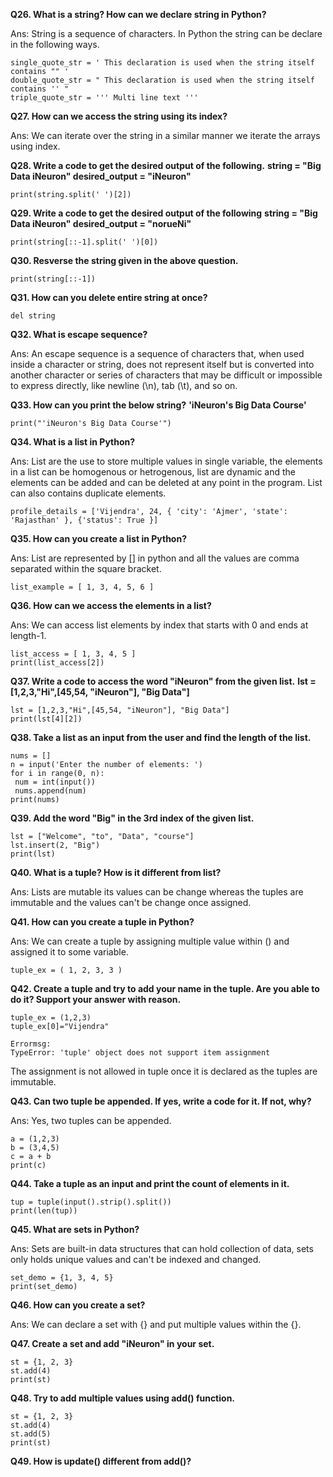 **Q26. What is a string? How can we declare string in Python?**

Ans: String is a sequence of characters. In Python the string can be declare in the following ways.
  
	single_quote_str = ' This declaration is used when the string itself contains "" '
	double_quote_str = " This declaration is used when the string itself contains '' "
	triple_quote_str = ''' Multi line text '''
	
**Q27. How can we access the string using its index?**

Ans: We can iterate over the string in a similar manner we iterate the arrays using index.

**Q28. Write a code to get the desired output of the following.**
**string = "Big Data iNeuron"
desired_output = "iNeuron"**

	print(string.split(' ')[2])
	
**Q29. Write a code to get the desired output of the following**
**string = "Big Data iNeuron"
desired_output = "norueNi"**

	print(string[::-1].split(' ')[0])
	
**Q30. Resverse the string given in the above question.**

	print(string[::-1])
	
**Q31. How can you delete entire string at once?**

	del string
	
**Q32. What is escape sequence?**

Ans: An escape sequence is a sequence of characters that, when used inside a character or string, does not represent itself but is converted into another character or series of characters that may be difficult or impossible to express directly, like newline (\n), tab (\t), and so on.
	
**Q33. How can you print the below string?**
**'iNeuron's Big Data Course'**

	print("'iNeuron's Big Data Course'")

**Q34. What is a list in Python?**

Ans: List are the use to store multiple values in single variable, the elements in a list can be homogenous or hetrogenous, list are dynamic and the elements can be added and can be deleted at any point in the program. List can also contains duplicate elements.

	profile_details = ['Vijendra', 24, { 'city': 'Ajmer', 'state': 'Rajasthan' }, {'status': True }]
	
**Q35. How can you create a list in Python?**	

Ans: List are represented by [] in python and all the values are comma separated within the square bracket.

	list_example = [ 1, 3, 4, 5, 6 ]
	
**Q36. How can we access the elements in a list?**

Ans: We can access list elements by index that starts with 0 and ends at length-1.

	list_access = [ 1, 3, 4, 5 ]
	print(list_access[2])
	
**Q37. Write a code to access the word "iNeuron" from the given list.**
**lst = [1,2,3,"Hi",[45,54, "iNeuron"], "Big Data"]**

	lst = [1,2,3,"Hi",[45,54, "iNeuron"], "Big Data"]
	print(lst[4][2])
	
**Q38. Take a list as an input from the user and find the length of the list.**

	nums = []
	n = input('Enter the number of elements: ')
	for i in range(0, n):
	 num = int(input())
	 nums.append(num)
	print(nums)	
	
**Q39. Add the word "Big" in the 3rd index of the given list.**
	
	lst = ["Welcome", "to", "Data", "course"]
	lst.insert(2, "Big")
	print(lst)

**Q40. What is a tuple? How is it different from list?**

Ans: Lists are mutable its values can be change whereas the tuples are immutable and the values can't be change once assigned.

**Q41. How can you create a tuple in Python?**

Ans: We can create a tuple by assigning multiple value within () and assigned it to some variable.

	tuple_ex = ( 1, 2, 3, 3 )
	
**Q42. Create a tuple and try to add your name in the tuple. Are you able to do it? Support your answer with reason.**

	tuple_ex = (1,2,3)
	tuple_ex[0]="Vijendra"
	
	Errormsg:
	TypeError: 'tuple' object does not support item assignment
	
The assignment is not allowed in tuple once it is declared as the tuples are immutable.

**Q43. Can two tuple be appended. If yes, write a code for it. If not, why?**

Ans: Yes, two tuples can be appended.

	a = (1,2,3)
	b = (3,4,5)
	c = a + b
	print(c)
	
**Q44. Take a tuple as an input and print the count of elements in it.**	

	tup = tuple(input().strip().split())
	print(len(tup))
	
**Q45. What are sets in Python?**

Ans: Sets are built-in data structures that can hold collection of data, sets only holds unique values and can't be indexed and changed.

	set_demo = {1, 3, 4, 5}
	print(set_demo)
	
**Q46. How can you create a set?**

Ans: We can declare a set with {} and put multiple values within the {}.

**Q47. Create a set and add "iNeuron" in your set.**

	st = {1, 2, 3}
	st.add(4)
	print(st)
	
**Q48. Try to add multiple values using add() function.**

	st = {1, 2, 3}
	st.add(4)
	st.add(5)
	print(st)
	
**Q49. How is update() different from add()?**	
  
